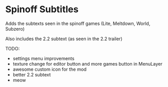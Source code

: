 # Spinoff Subtitles

Adds the subtexts seen in the spinoff games (Lite, Meltdown, World, Subzero)

Also includes the 2.2 subtext (as seen in the 2.2 trailer)

TODO:
- settings menu improvements
- texture change for editor button and more games button in MenuLayer
- awesome custom icon for the mod
- better 2.2 subtext
- meow